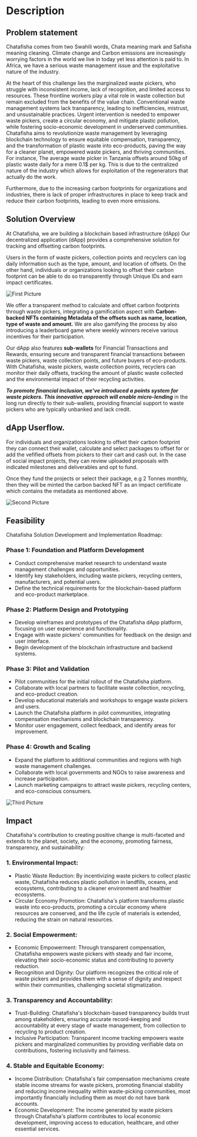 # Description

## Problem statement

Chatafisha comes from two Swahili words, Chata meaning mark and Safisha meaning cleaning. Climate change and Carbon emissions are increasingly worrying factors in the world we live in today yet less attention is paid to. In Africa, we have a serious waste management issue and the exploitative nature of the industry.

At the heart of this challenge lies the marginalized waste pickers, who struggle with inconsistent income, lack of recognition, and limited access to resources. These frontline workers play a vital role in waste collection but remain excluded from the benefits of the value chain. Conventional waste management systems lack transparency, leading to inefficiencies, mistrust, and unsustainable practices. Urgent intervention is needed to empower waste pickers, create a circular economy, and mitigate plastic pollution, while fostering socio-economic development in underserved communities. Chatafisha aims to revolutionize waste management by leveraging blockchain technology to ensure equitable compensation, transparency, and the transformation of plastic waste into eco-products, paving the way for a cleaner planet, empowered waste pickers, and thriving communities. For instance, The average waste picker in Tanzania offsets around 50kg of plastic waste daily for a mere 0.1$ per kg. This is due to the centralized nature of the industry which allows for exploitation of the regenerators that actually do the work.

Furthermore, due to the increasing carbon footprints for organizations and industries, there is lack of proper infrastructures in place to keep track and reduce their carbon footprints, leading to even more emissions.

## Solution Overview

At Chatafisha, we are building a blockchain based infrastructure (dApp) Our decentralized application (dApp) provides a comprehensive solution for tracking and offsetting carbon footprints.

Users in the form of waste pickers, collection points and recyclers can log daily information such as the type, amount, and location of offsets. On the other hand, individuals or organizations looking to offset their carbon footprint can be able to do so transparently through Unique IDs and earn impact certificates.

![First Picture](1st.png)

We offer a transparent method to calculate and offset carbon footprints through waste pickers, integrating a gamification aspect with **Carbon-backed NFTs containing Metadata of the offsets such as name, location, type of waste and amount.** We are also gamifying the process by also introducing a leaderboard game where weekly winners receive various incentives for their participation.

Our dApp also features **sub-wallets** for Financial Transactions and Rewards, ensuring secure and transparent financial transactions between waste pickers, waste collection points, and future buyers of eco-products. With Chatafisha, waste pickers, waste collection points, recyclers can monitor their daily offsets, tracking the amount of plastic waste collected and the environmental impact of their recycling activities.

**_To promote financial inclusion, we've introduced a points system for waste pickers. This innovative approach will enable micro-lending_** in the long run directly to their sub-wallets, providing financial support to waste pickers who are typically unbanked and lack credit.

## dApp Userflow.

For individuals and organizations looking to offset their carbon footprint they can connect their wallet, calculate and select packages to offset for or add the vefified offsets from pickers to their cart and cash out. In the case of social impact projects, they can review uploaded proposals with indicated milestones and deliverables and opt to fund.

Once they fund the projects or select their package, e.g 2 Tonnes monthly, then they will be minted the carbon backed NFT as an impact certificate which contains the metadata as mentioned above.

![Second Picture](2nd.png)

## Feasibility

Chatafisha Solution Development and Implementation Roadmap:

### Phase 1: Foundation and Platform Development

- Conduct comprehensive market research to understand waste management challenges and opportunities.
- Identify key stakeholders, including waste pickers, recycling centers, manufacturers, and potential users.
- Define the technical requirements for the blockchain-based platform and eco-product marketplace.

### Phase 2: Platform Design and Prototyping

- Develop wireframes and prototypes of the Chatafisha dApp platform, focusing on user experience and functionality.
- Engage with waste pickers' communities for feedback on the design and user interface.
- Begin development of the blockchain infrastructure and backend systems.

### Phase 3: Pilot and Validation

- Pilot communities for the initial rollout of the Chatafisha platform.
- Collaborate with local partners to facilitate waste collection, recycling, and eco-product creation.
- Develop educational materials and workshops to engage waste pickers and users.
- Launch the Chatafisha platform in pilot communities, integrating compensation mechanisms and blockchain transparency.
- Monitor user engagement, collect feedback, and identify areas for improvement.

### Phase 4: Growth and Scaling

- Expand the platform to additional communities and regions with high waste management challenges.
- Collaborate with local governments and NGOs to raise awareness and increase participation.
- Launch marketing campaigns to attract waste pickers, recycling centers, and eco-conscious consumers.

![Third Picture](3rd.png)

## Impact

Chatafisha's contribution to creating positive change is multi-faceted and extends to the planet, society, and the economy, promoting fairness, transparency, and sustainability:

### 1. Environmental Impact:

- Plastic Waste Reduction: By incentivizing waste pickers to collect plastic waste, Chatafisha reduces plastic pollution in landfills, oceans, and ecosystems, contributing to a cleaner environment and healthier ecosystems.
- Circular Economy Promotion: Chatafisha's platform transforms plastic waste into eco-products, promoting a circular economy where resources are conserved, and the life cycle of materials is extended, reducing the strain on natural resources.

### 2. Social Empowerment:

- Economic Empowerment: Through transparent compensation, Chatafisha empowers waste pickers with steady and fair income, elevating their socio-economic status and contributing to poverty reduction.
- Recognition and Dignity: Our platform recognizes the critical role of waste pickers and provides them with a sense of dignity and respect within their communities, challenging societal stigmatization.

### 3. Transparency and Accountability:

- Trust-Building: Chatafisha's blockchain-based transparency builds trust among stakeholders, ensuring accurate record-keeping and accountability at every stage of waste management, from collection to recycling to product creation.
- Inclusive Participation: Transparent income tracking empowers waste pickers and marginalized communities by providing verifiable data on contributions, fostering inclusivity and fairness.

### 4. Stable and Equitable Economy:

- Income Distribution: Chatafisha's fair compensation mechanisms create stable income streams for waste pickers, promoting financial stability and reducing income inequality within waste-picking communities, most importantly financially including them as most do not have bank accounts.
- Economic Development: The income generated by waste pickers through Chatafisha's platform contributes to local economic development, improving access to education, healthcare, and other essential services.
